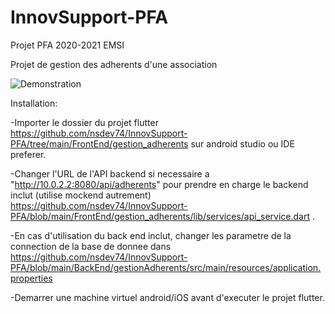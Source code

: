 # InnovSupport-PFA
Projet PFA 2020-2021 EMSI

Projet de gestion des adherents d'une association



![Demonstration](https://s2.gifyu.com/images/2021-01-03_20-02-18.gif)



Installation:

-Importer le dossier du projet flutter https://github.com/nsdev74/InnovSupport-PFA/tree/main/FrontEnd/gestion_adherents sur android studio ou IDE preferer.

-Changer l'URL de l'API backend si necessaire a "http://10.0.2.2:8080/api/adherents" pour prendre en charge le backend inclut
 (utilise mockend autrement) https://github.com/nsdev74/InnovSupport-PFA/blob/main/FrontEnd/gestion_adherents/lib/services/api_service.dart .

-En cas d'utilisation du back end inclut, changer les parametre de la connection de la base de donnee dans https://github.com/nsdev74/InnovSupport-PFA/blob/main/BackEnd/gestionAdherents/src/main/resources/application.properties

-Demarrer une machine virtuel android/iOS avant d'executer le projet flutter.
